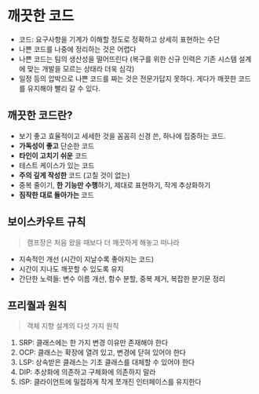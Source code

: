 # 깨끗한 코드

- 코드: 요구사항을 기계가 이해할 정도로 정확하고 상세히 표현하는 수단
- 나쁜 코드를 나중에 정리하는 것은 어렵다
- 나쁜 코드는 팀의 생산성을 떨어뜨린다 (복구를 위한 신규 인력은 기존 시스템 설계에 맞는 개발을 모르는 상태라 더욱 심각)
- 일정 등의 압박으로 나쁜 코드를 짜는 것은 전문가답지 못하다. 게다가 깨끗한 코드를 유지해야 빨리 갈 수 있다.


## 깨끗한 코드란?
- 보기 좋고 효율적이고 세세한 것을 꼼꼼히 신경 쓴, 하나에 집중하는 코드.
- **가독성이 좋고** 단순한 코드
- **타인이 고치기 쉬운** 코드
- 테스트 케이스가 있는 코드
- **주의 깊게 작성한** 코드 (고칠 것이 없는)
- 중복 줄이기, **한 기능만 수행**하기, 제대로 표현하기, 작게 추상화하기
- **짐작한 대로 돌아가는** 코드


## 보이스카우트 규칙
> 캠프장은 처음 왔을 때보다 더 깨끗하게 해놓고 떠나라
- 지속적인 개선 (시간이 지날수록 좋아지는 코드)
- 시간이 지나도 깨끗할 수 있도록 유지
- 간단한 노력들: 변수 이름 개선, 함수 분할, 중복 제거, 복잡한 분기문 정리


## 프리퀄과 원칙
> 객체 지향 설계의 다섯 가지 원칙
1. SRP: 클래스에는 한 가지 변경 이유만 존재해야 한다
2. OCP: 클래스는 확장에 열려 있고, 변경에 닫혀 있어야 한다
3. LSP: 상속받은 클래스는 기초 클래스를 대체할 수 있어야 한다
4. DIP: 추상화에 의존하고 구체화에 의존하지 말라
5. ISP: 클라이언트에 밀접하게 작게 쪼개진 인터페이스를 유지한다